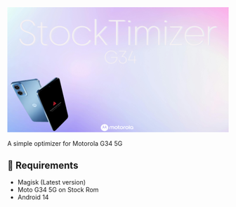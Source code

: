<img src="StockTimizer.png">

A simple optimizer for Motorola G34 5G

## 📱 Requirements
- Magisk (Latest version)
- Moto G34 5G on Stock Rom
- Android 14
